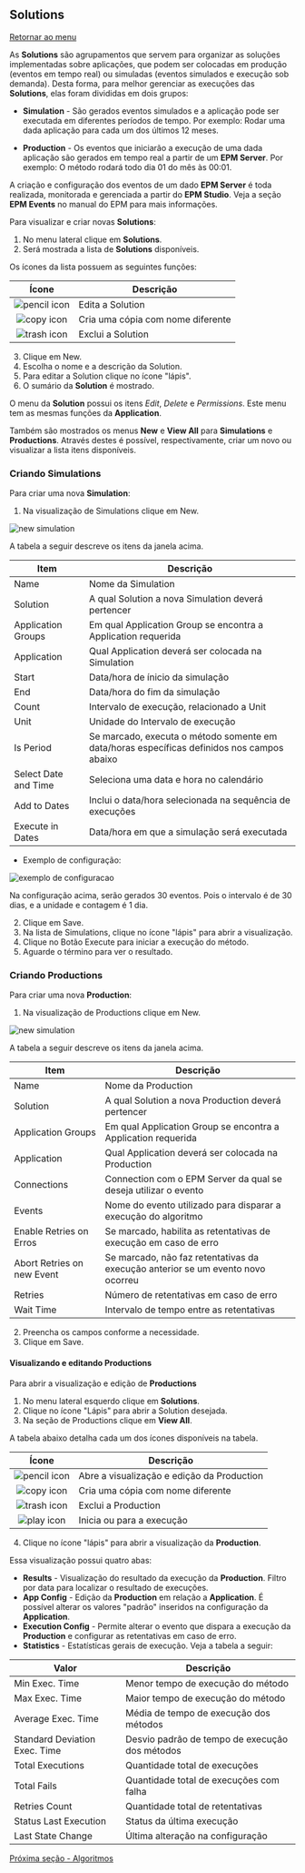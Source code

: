 ## Solutions

[Retornar ao menu](menu.md)

As **Solutions** são agrupamentos que servem para organizar as soluções implementadas sobre aplicações, que podem ser colocadas em produção (eventos em tempo real) ou simuladas (eventos simulados e execução sob demanda). Desta forma, para melhor gerenciar as execuções das **Solutions**, elas foram divididas em dois grupos:

* **Simulation** - São gerados eventos simulados e a aplicação pode ser executada em diferentes períodos de tempo. Por exemplo: Rodar uma dada aplicação para cada um dos últimos 12 meses.

* **Production** - Os eventos que iniciarão a execução de uma dada aplicação são gerados em tempo real a partir de um **EPM Server**. Por exemplo: O método rodará todo dia 01 do mês às 00:01.

A criação e configuração dos eventos de um dado **EPM Server** é toda realizada, monitorada e gerenciada a partir do **EPM Studio**. Veja a seção **EPM Events** no manual do EPM para mais informações.

Para visualizar e criar novas **Solutions**:

1. No menu lateral clique em **Solutions**.
2. Será mostrada a lista de **Solutions** disponíveis.

Os ícones da lista possuem as seguintes funções:


|Ícone|Descrição|
|:---:|---|
|![pencil icon](./images/fa_pencil_icon_18.PNG)|Edita a Solution|
|![copy icon](./images/fa_copy_icon_18.png)|Cria uma cópia com nome diferente|
|![trash icon](./images/fa_trash_icon_18.png)|Exclui a Solution|

3. Clique em New.
4. Escolha o nome e a descrição da Solution.
5. Para editar a Solution clique no ícone "lápis".
6. O sumário da **Solution** é mostrado. 

O menu da **Solution** possui os itens *Edit*, *Delete* e *Permissions*. Este menu tem as mesmas funções da **Application**.

Também são mostrados os menus **New** e **View All** para **Simulations** e **Productions**. Através destes é possível, respectivamente, criar um novo ou visualizar a lista itens disponíveis.


### Criando Simulations

Para criar uma nova **Simulation**:

1. Na visualização de Simulations clique em New.

![new simulation](./images/solutions_new_simulation.png)

A tabela a seguir descreve os itens da janela acima.

|Item| Descrição|
|---|---|
|Name|Nome da Simulation|
|Solution|A qual Solution a nova Simulation deverá pertencer|
|Application Groups|Em qual Application Group se encontra a Application requerida|
|Application|Qual Application deverá ser colocada na Simulation|
|Start|Data/hora de ínicio da simulação|
|End|Data/hora do fim da simulação|
|Count|Intervalo de execução, relacionado a Unit|
|Unit|Unidade do Intervalo de execução|
|Is Period| Se marcado, executa o método somente em data/horas específicas definidos nos campos abaixo|
|Select Date and Time|Seleciona uma data e hora no calendário|
|Add to Dates|Inclui o data/hora selecionada na sequência de execuções|
|Execute in Dates|Data/hora em que a simulação será executada|

* Exemplo de configuração: 

 ![exemplo de configuracao](./images/solutions_simulation_example.PNG)
 
 Na configuração acima, serão gerados 30 eventos. Pois o intervalo é de 30 dias, e a unidade e contagem é 1 dia.


2. Clique em Save.
3. Na lista de Simulations, clique no ícone "lápis" para abrir a visualização.
4. Clique no Botão Execute para iniciar a execução do método.
5. Aguarde o término para ver o resultado.


### Criando Productions

Para criar uma nova **Production**:

1. Na visualização de Productions clique em New.

![new simulation](./images/solutions_new_production.png)

A tabela a seguir descreve os itens da janela acima.

|Item| Descrição|
|---|---|
|Name|Nome da Production|
|Solution|A qual Solution a nova Production deverá pertencer|
|Application Groups|Em qual Application Group se encontra a Application requerida|
|Application|Qual Application deverá ser colocada na Production|
|Connections|Connection com o EPM Server da qual se deseja utilizar o evento|
|Events|Nome do evento utilizado para disparar a execução do algoritmo|
|Enable Retries on Erros|Se marcado, habilita as retentativas de execução em caso de erro|
|Abort Retries on new Event|Se marcado, não faz retentativas da execução anterior se um evento novo ocorreu|
|Retries| Número de retentativas em caso de erro|
|Wait Time|Intervalo de tempo entre as retentativas|

2. Preencha os campos conforme a necessidade.
3. Clique em Save.

#### Visualizando e editando Productions

Para abrir a visualização e edição de **Productions**

1. No menu lateral esquerdo clique em **Solutions**.
2. Clique no ícone "Lápis" para abrir a Solution desejada.
3. Na seção de Productions clique em **View All**.

A tabela abaixo detalha cada um dos ícones disponíveis na tabela.



|Ícone|Descrição|
|:---:|---|
|![pencil icon](./images/fa_pencil_icon_18.PNG)|Abre a visualização e edição da Production|
|![copy icon](./images/fa_copy_icon_18.png)|Cria uma cópia com nome diferente|
|![trash icon](./images/fa_trash_icon_18.png)|Exclui a Production|
|![play icon](./images/fa_play_icon_18.png)|Inicia ou para a execução|


4. Clique no ícone "lápis" para abrir a visualização da **Production**.

Essa visualização possui quatro abas:

* **Results** - Visualização do resultado da execução da **Production**. Filtro por data para localizar o resultado de execuções.
* **App Config** - Edição da **Production** em relação a **Application**. É possível alterar os valores "padrão" inseridos na configuração da **Application**.
* **Execution Config** - Permite alterar o evento que dispara a execução da **Production** e configurar as retentativas em caso de erro.
* **Statistics** - Estatísticas gerais de execução. Veja a tabela a seguir:

|Valor|Descrição|
|---|----|
|Min Exec. Time|Menor tempo de execução do método|
|Max Exec. Time|Maior tempo de execução do método|
|Average Exec. Time| Média de tempo de execução dos métodos|
|Standard Deviation Exec. Time| Desvio padrão de tempo de execução dos métodos|
|Total Executions|Quantidade total de execuções|
|Total Fails|Quantidade total de execuções com falha|
|Retries Count| Quantidade total de retentativas |
|Status Last Execution| Status da última execução| 
|Last State Change| Última alteração na configuração| 


[Próxima seção - Algoritmos](EPMProcessorAlgoritmos.md)
